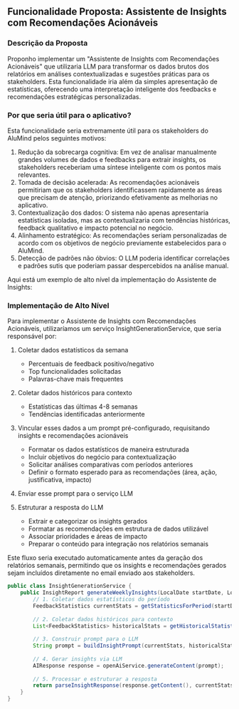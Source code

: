 ## Funcionalidade Proposta: Assistente de Insights com Recomendações Acionáveis
### Descrição da Proposta
Proponho implementar um "Assistente de Insights com Recomendações Acionáveis" que utilizaria LLM para transformar os dados brutos dos relatórios em análises contextualizadas e sugestões práticas para os stakeholders. Esta funcionalidade iria além da simples apresentação de estatísticas, oferecendo uma interpretação inteligente dos feedbacks e recomendações estratégicas personalizadas.

### Por que seria útil para o aplicativo?
Esta funcionalidade seria extremamente útil para os stakeholders do AluMind pelos seguintes motivos:

1. Redução da sobrecarga cognitiva: Em vez de analisar manualmente grandes volumes de dados e feedbacks para extrair insights, os stakeholders receberiam uma síntese inteligente com os pontos mais relevantes.
1. Tomada de decisão acelerada: As recomendações acionáveis permitiriam que os stakeholders identificassem rapidamente as áreas que precisam de atenção, priorizando efetivamente as melhorias no aplicativo.
1. Contextualização dos dados: O sistema não apenas apresentaria estatísticas isoladas, mas as contextualizaria com tendências históricas, feedback qualitativo e impacto potencial no negócio.
1. Alinhamento estratégico: As recomendações seriam personalizadas de acordo com os objetivos de negócio previamente estabelecidos para o AluMind.
1. Detecção de padrões não óbvios: O LLM poderia identificar correlações e padrões sutis que poderiam passar despercebidos na análise manual.

Aqui está um exemplo de alto nível da implementação do Assistente de Insights:

### Implementação de Alto Nível
Para implementar o Assistente de Insights com Recomendações Acionáveis, utilizaríamos um serviço InsightGenerationService, que seria responsável por:

1. Coletar dados estatísticos da semana
    - Percentuais de feedback positivo/negativo
    - Top funcionalidades solicitadas
    - Palavras-chave mais frequentes

2. Coletar dados históricos para contexto
    - Estatísticas das últimas 4-8 semanas
    - Tendências identificadas anteriormente

3. Vincular esses dados a um prompt pré-configurado, requisitando insights e recomendações acionáveis
    - Formatar os dados estatísticos de maneira estruturada
    - Incluir objetivos do negócio para contextualização
    - Solicitar análises comparativas com períodos anteriores
    - Definir o formato esperado para as recomendações (área, ação, justificativa, impacto)

4. Enviar esse prompt para o serviço LLM

5. Estruturar a resposta do LLM
    - Extrair e categorizar os insights gerados
    - Formatar as recomendações em estrutura de dados utilizável
    - Associar prioridades e áreas de impacto
    - Preparar o conteúdo para integração nos relatórios semanais

Este fluxo seria executado automaticamente antes da geração dos relatórios semanais, permitindo que os insights e recomendações gerados sejam incluídos diretamente no email enviado aos stakeholders.

```java
public class InsightGenerationService {
    public InsightReport generateWeeklyInsights(LocalDate startDate, LocalDate endDate) {
        // 1. Coletar dados estatísticos do período
        FeedbackStatistics currentStats = getStatisticsForPeriod(startDate, endDate);
        
        // 2. Coletar dados históricos para contexto
        List<FeedbackStatistics> historicalStats = getHistoricalStatistics(startDate);
        
        // 3. Construir prompt para o LLM
        String prompt = buildInsightPrompt(currentStats, historicalStats);
        
        // 4. Gerar insights via LLM
        AIResponse response = openAiService.generateContent(prompt);
        
        // 5. Processar e estruturar a resposta
        return parseInsightResponse(response.getContent(), currentStats);
    }
}
```